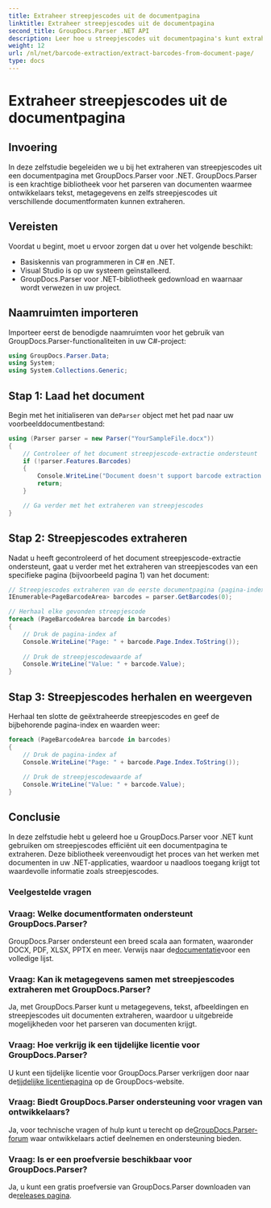 ```yaml
---
title: Extraheer streepjescodes uit de documentpagina
linktitle: Extraheer streepjescodes uit de documentpagina
second_title: GroupDocs.Parser .NET API
description: Leer hoe u streepjescodes uit documentpagina's kunt extraheren met GroupDocs.Parser voor .NET. Deze tutorial biedt stapsgewijze begeleiding voor het extraheren van streepjescodes.
weight: 12
url: /nl/net/barcode-extraction/extract-barcodes-from-document-page/
type: docs
---
```

# Extraheer streepjescodes uit de documentpagina

## Invoering
In deze zelfstudie begeleiden we u bij het extraheren van streepjescodes uit een documentpagina met GroupDocs.Parser voor .NET. GroupDocs.Parser is een krachtige bibliotheek voor het parseren van documenten waarmee ontwikkelaars tekst, metagegevens en zelfs streepjescodes uit verschillende documentformaten kunnen extraheren.
## Vereisten

Voordat u begint, moet u ervoor zorgen dat u over het volgende beschikt:
- Basiskennis van programmeren in C# en .NET.
- Visual Studio is op uw systeem geïnstalleerd.
- GroupDocs.Parser voor .NET-bibliotheek gedownload en waarnaar wordt verwezen in uw project.
## Naamruimten importeren
Importeer eerst de benodigde naamruimten voor het gebruik van GroupDocs.Parser-functionaliteiten in uw C#-project:

```csharp
using GroupDocs.Parser.Data;
using System;
using System.Collections.Generic;
```
## Stap 1: Laad het document

 Begin met het initialiseren van de`Parser` object met het pad naar uw voorbeelddocumentbestand:

```csharp
using (Parser parser = new Parser("YourSampleFile.docx"))
{
    // Controleer of het document streepjescode-extractie ondersteunt
    if (!parser.Features.Barcodes)
    {
        Console.WriteLine("Document doesn't support barcode extraction.");
        return;
    }

    // Ga verder met het extraheren van streepjescodes
}
```
## Stap 2: Streepjescodes extraheren

Nadat u heeft gecontroleerd of het document streepjescode-extractie ondersteunt, gaat u verder met het extraheren van streepjescodes van een specifieke pagina (bijvoorbeeld pagina 1) van het document:

```csharp
// Streepjescodes extraheren van de eerste documentpagina (pagina-index is gebaseerd op 0)
IEnumerable<PageBarcodeArea> barcodes = parser.GetBarcodes(0);

// Herhaal elke gevonden streepjescode
foreach (PageBarcodeArea barcode in barcodes)
{
    // Druk de pagina-index af
    Console.WriteLine("Page: " + barcode.Page.Index.ToString());
    
    // Druk de streepjescodewaarde af
    Console.WriteLine("Value: " + barcode.Value);
}
```
## Stap 3: Streepjescodes herhalen en weergeven

Herhaal ten slotte de geëxtraheerde streepjescodes en geef de bijbehorende pagina-index en waarden weer:

```csharp
foreach (PageBarcodeArea barcode in barcodes)
{
    // Druk de pagina-index af
    Console.WriteLine("Page: " + barcode.Page.Index.ToString());
    
    // Druk de streepjescodewaarde af
    Console.WriteLine("Value: " + barcode.Value);
}
```
## Conclusie

In deze zelfstudie hebt u geleerd hoe u GroupDocs.Parser voor .NET kunt gebruiken om streepjescodes efficiënt uit een documentpagina te extraheren. Deze bibliotheek vereenvoudigt het proces van het werken met documenten in uw .NET-applicaties, waardoor u naadloos toegang krijgt tot waardevolle informatie zoals streepjescodes.

### Veelgestelde vragen

### Vraag: Welke documentformaten ondersteunt GroupDocs.Parser?
 GroupDocs.Parser ondersteunt een breed scala aan formaten, waaronder DOCX, PDF, XLSX, PPTX en meer. Verwijs naar de[documentatie](https://tutorials.groupdocs.com/parser/net/)voor een volledige lijst.

### Vraag: Kan ik metagegevens samen met streepjescodes extraheren met GroupDocs.Parser?
Ja, met GroupDocs.Parser kunt u metagegevens, tekst, afbeeldingen en streepjescodes uit documenten extraheren, waardoor u uitgebreide mogelijkheden voor het parseren van documenten krijgt.

### Vraag: Hoe verkrijg ik een tijdelijke licentie voor GroupDocs.Parser?
 U kunt een tijdelijke licentie voor GroupDocs.Parser verkrijgen door naar de[tijdelijke licentiepagina](https://purchase.groupdocs.com/temporary-license/) op de GroupDocs-website.

### Vraag: Biedt GroupDocs.Parser ondersteuning voor vragen van ontwikkelaars?
 Ja, voor technische vragen of hulp kunt u terecht op de[GroupDocs.Parser-forum](https://forum.groupdocs.com/c/parser/17) waar ontwikkelaars actief deelnemen en ondersteuning bieden.

### Vraag: Is er een proefversie beschikbaar voor GroupDocs.Parser?
 Ja, u kunt een gratis proefversie van GroupDocs.Parser downloaden van de[releases pagina](https://releases.groupdocs.com/).